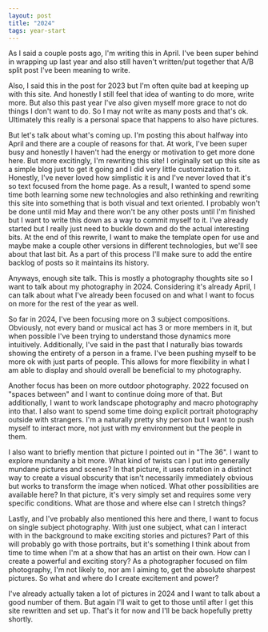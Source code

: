 ```yaml
---
layout: post
title: "2024"
tags: year-start
---
```


As I said a couple posts ago, I'm writing this in April. I've been super behind in wrapping up last year and also still haven't written/put together that A/B split post I've been meaning to write.

Also, I said this in the post for 2023 but I'm often quite bad at keeping up with this site. And honestly I still feel that idea of wanting to do more, write more. But also this past year I've also given myself more grace to not do things I don't want to do. So I may not write as many posts and that's ok. Ultimately this really is a personal space that happens to also have pictures.

But let's talk about what's coming up. I'm posting this about halfway into April and there are a couple of reasons for that. At work, I've been super busy and honestly I haven't had the energy or motivation to get more done here. But more excitingly, I'm rewriting this site! I originally set up this site as a simple blog just to get it going and I did very little customization to it. Honestly, I've never loved how simplistic it is and I've never loved that it's so text focused from the home page. As a result, I wanted to spend some time both learning some new technologies and also rethinking and rewriting this site into something that is both visual and text oriented. I probably won't be done until mid May and there won't be any other posts until I'm finished but I want to write this down as a way to commit myself to it. I've already started but I really just need to buckle down and do the actual interesting bits. At the end of this rewrite, I want to make the template open for use and maybe make a couple other versions in different technologies, but we'll see about that last bit. As a part of this process I'll make sure to add the entire backlog of posts so it maintains its history.

Anyways, enough site talk. This is mostly a photography thoughts site so I want to talk about my photography in 2024. Considering it's already April, I can talk about what I've already been focused on and what I want to focus on more for the rest of the year as well.

So far in 2024, I've been focusing more on 3 subject compositions. Obviously, not every band or musical act has 3 or more members in it, but when possible I've been trying to understand those dynamics more intuitively. Additionally, I've said in the past that I naturally bias towards showing the entirety of a person in a frame. I've been pushing myself to be more ok with just parts of people. This allows for more flexibility in what I am able to display and should overall be beneficial to my photography.

Another focus has been on more outdoor photography. 2022 focused on "spaces between" and I want to continue doing more of that. But additionally, I want to work landscape photography and macro photography into that. I also want to spend some time doing explicit portrait photography outside with strangers. I'm a naturally pretty shy person but I want to push myself to interact more, not just with my environment but the people in them.

I also want to briefly mention that picture I pointed out in "The 36". I want to explore mundanity a bit more. What kind of twists can I put into generally mundane pictures and scenes? In that picture, it uses rotation in a distinct way to create a visual obscurity that isn't necessarily immediately obvious but works to transform the image when noticed. What other possibilities are available here? In that picture, it's very simply set and requires some very specific conditions. What are those and where else can I stretch things?

Lastly, and I've probably also mentioned this here and there, I want to focus on single subject photography. With just one subject, what can I interact with in the background to make exciting stories and pictures? Part of this will probably go with those portraits, but it's something I think about from time to time when I'm at a show that has an artist on their own. How can I create a powerful and exciting story? As a photographer focused on film photography, I'm not likely to, nor am I aiming to, get the absolute sharpest pictures. So what and where do I create excitement and power?

I've already actually taken a lot of pictures in 2024 and I want to talk about a good number of them. But again I'll wait to get to those until after I get this site rewritten and set up. That's it for now and I'll be back hopefully pretty shortly.
